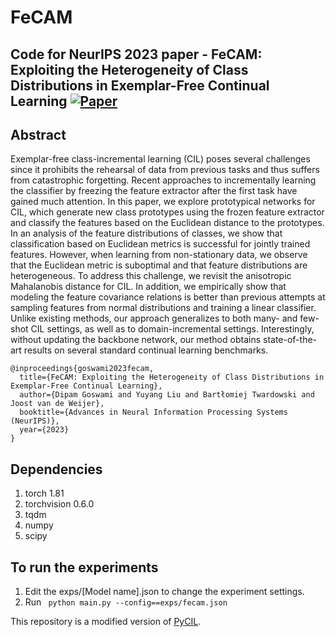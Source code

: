 # FeCAM
## Code for NeurIPS 2023 paper - FeCAM: Exploiting the Heterogeneity of Class Distributions in Exemplar-Free Continual Learning [![Paper](https://img.shields.io/badge/arXiv-2210.07207-brightgreen)](https://arxiv.org/abs/2309.14062)

## Abstract
Exemplar-free class-incremental learning (CIL) poses several challenges since it prohibits the rehearsal of data from previous tasks and thus suffers from catastrophic forgetting. Recent approaches to incrementally learning the classifier by freezing the feature extractor after the first task have gained much attention. In this paper, we explore prototypical networks for CIL, which generate new class prototypes using the frozen feature extractor and classify the features based on the Euclidean distance to the prototypes. In an analysis of the feature distributions of classes, we show that classification based on Euclidean metrics is successful for jointly trained features. However, when learning from non-stationary data, we observe that the Euclidean metric is suboptimal and that feature distributions are heterogeneous. To address this challenge, we revisit the anisotropic Mahalanobis distance for CIL. In addition, we empirically show that modeling the feature covariance relations is better than previous attempts at sampling features from normal distributions and training a linear classifier. Unlike existing methods, our approach generalizes to both many- and few-shot CIL settings, as well as to domain-incremental settings. Interestingly, without updating the backbone network, our method obtains state-of-the-art results on several standard continual learning benchmarks.

```
@inproceedings{goswami2023fecam,
  title={FeCAM: Exploiting the Heterogeneity of Class Distributions in Exemplar-Free Continual Learning}, 
  author={Dipam Goswami and Yuyang Liu and Bartłomiej Twardowski and Joost van de Weijer},
  booktitle={Advances in Neural Information Processing Systems (NeurIPS)},
  year={2023}
}
```

## Dependencies
1. torch 1.81
2. torchvision 0.6.0
3. tqdm
4. numpy
5. scipy

## To run the experiments
1. Edit the exps/[Model name].json to change the experiment settings.
2. Run
   ` python main.py --config==exps/fecam.json`



This repository is a modified version of [PyCIL](https://github.com/G-U-N/PyCIL).
